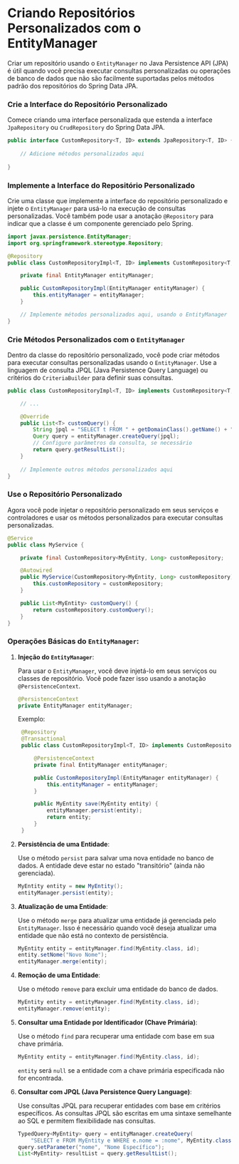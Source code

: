 # Criando Repositórios Personalizados com o EntityManager

Criar um repositório usando o `EntityManager` no Java Persistence API (JPA) é útil quando você precisa executar consultas personalizadas ou operações de banco de dados que não são facilmente suportadas pelos métodos padrão dos repositórios do Spring Data JPA. 

### Crie a Interface do Repositório Personalizado

Comece criando uma interface personalizada que estenda a interface `JpaRepository` ou `CrudRepository` do Spring Data JPA.
```java
public interface CustomRepository<T, ID> extends JpaRepository<T, ID> {
    
    // Adicione métodos personalizados aqui
    
}
```

### Implemente a Interface do Repositório Personalizado

Crie uma classe que implemente a interface do repositório personalizado e injete o `EntityManager` para usá-lo na execução de consultas personalizadas. Você também pode usar a anotação `@Repository` para indicar que a classe é um componente gerenciado pelo Spring.

```java
import javax.persistence.EntityManager;
import org.springframework.stereotype.Repository;

@Repository
public class CustomRepositoryImpl<T, ID> implements CustomRepository<T, ID> {

    private final EntityManager entityManager;

    public CustomRepositoryImpl(EntityManager entityManager) {
        this.entityManager = entityManager;
    }

    // Implemente métodos personalizados aqui, usando o EntityManager
}
```

### Crie Métodos Personalizados com o `EntityManager`

Dentro da classe do repositório personalizado, você pode criar métodos para executar consultas personalizadas usando o `EntityManager`. Use a linguagem de consulta JPQL (Java Persistence Query Language) ou critérios do `CriteriaBuilder` para definir suas consultas.


```java
public class CustomRepositoryImpl<T, ID> implements CustomRepository<T, ID> {

    // ...

    @Override
    public List<T> customQuery() {
        String jpql = "SELECT t FROM " + getDomainClass().getName() + " t WHERE ...";
        Query query = entityManager.createQuery(jpql);
        // Configure parâmetros da consulta, se necessário
        return query.getResultList();
    }
    
    // Implemente outros métodos personalizados aqui
}
```

### Use o Repositório Personalizado

Agora você pode injetar o repositório personalizado em seus serviços e controladores e usar os métodos personalizados para executar consultas personalizadas.

```java
@Service
public class MyService {

    private final CustomRepository<MyEntity, Long> customRepository;

    @Autowired
    public MyService(CustomRepository<MyEntity, Long> customRepository) {
        this.customRepository = customRepository;
    }

    public List<MyEntity> customQuery() {
        return customRepository.customQuery();
    }
}
```

### Operações Básicas do `EntityManager`:

1. **Injeção do `EntityManager`**:

   Para usar o `EntityManager`, você deve injetá-lo em seus serviços ou classes de repositório. Você pode fazer isso usando a anotação `@PersistenceContext`.

   ```java
   @PersistenceContext
   private EntityManager entityManager;
   ```

   Exemplo: 

   ```java
    @Repository
    @Transactional
    public class CustomRepositoryImpl<T, ID> implements CustomRepository<T, ID> {

        @PersistenceContext
        private final EntityManager entityManager;

        public CustomRepositoryImpl(EntityManager entityManager) {
            this.entityManager = entityManager;
        }

        public MyEntity save(MyEntity entity) {
            entityManager.persist(entity);
            return entity;
        }
    }
    ```

2. **Persistência de uma Entidade**:

   Use o método `persist` para salvar uma nova entidade no banco de dados. A entidade deve estar no estado "transitório" (ainda não gerenciada).

   ```java
   MyEntity entity = new MyEntity();
   entityManager.persist(entity);
   ```

3. **Atualização de uma Entidade**:

   Use o método `merge` para atualizar uma entidade já gerenciada pelo `EntityManager`. Isso é necessário quando você deseja atualizar uma entidade que não está no contexto de persistência.

   ```java
   MyEntity entity = entityManager.find(MyEntity.class, id);
   entity.setNome("Novo Nome");
   entityManager.merge(entity);
   ```

4. **Remoção de uma Entidade**:

   Use o método `remove` para excluir uma entidade do banco de dados.

   ```java
   MyEntity entity = entityManager.find(MyEntity.class, id);
   entityManager.remove(entity);
   ```

5. **Consultar uma Entidade por Identificador (Chave Primária)**:

   Use o método `find` para recuperar uma entidade com base em sua chave primária.

   ```java
   MyEntity entity = entityManager.find(MyEntity.class, id);
   ```

   `entity` será `null` se a entidade com a chave primária especificada não for encontrada.

6. **Consultar com JPQL (Java Persistence Query Language)**:

   Use consultas JPQL para recuperar entidades com base em critérios específicos. As consultas JPQL são escritas em uma sintaxe semelhante ao SQL e permitem flexibilidade nas consultas.

   ```java
   TypedQuery<MyEntity> query = entityManager.createQuery(
       "SELECT e FROM MyEntity e WHERE e.nome = :nome", MyEntity.class);
   query.setParameter("nome", "Nome Específico");
   List<MyEntity> resultList = query.getResultList();
   ```


